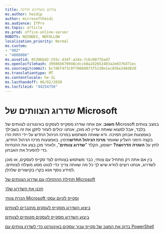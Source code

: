 ```yaml
---
title: צוותים משדרגים הדרכה
ms.author: heidip
author: microsoftheidi
ms.audience: ITPro
ms.topic: article
ms.prod: office-online-server
ROBOTS: NOINDEX, NOFOLLOW
localization_priority: Normal
ms.custom:
- "982"
- "4000006"
ms.assetid: 0530bbd2-255c-434f-a24a-7c6c0877bad7
ms.openlocfilehash: 39986b670948cdccb8a2d2652403a2e0376d71ec
ms.sourcegitcommit: bc7d6f4f3c9f7060d073f5130e1ec856e248d020
ms.translationtype: MT
ms.contentlocale: he-IL
ms.lasthandoff: 06/02/2020
ms.locfileid: "44254750"
---
```

# <a name="microsoft-teams-upgrade"></a>שדרוג הצוותים של Microsoft

**חשוב**: אם אתה שודרג מסקייפ לעסקים באינטרנט לצוותים של Microsoft במצב צוותים בלבד, אבל למצוא שאתה עדיין לא מוכן, אנחנו יכולים לעזור לתקן את זה בשבילך באמצעות אבחון תמיכה. ודא שאתה משתמש במרכז הניהול החדש על-ידי הזזת הדו בקצה הימני העליון שאומר **מרכז הניהול החדש**מימין. באמצעות מרכז הניהול החדש, לחץ על **העזרה הדרושה?** יישומון, הקלד "**שדרוג צוותים**", ולאחר מכן בצע את ההנחיות כדי להפעיל את האבחון.

בין אם אתה רק מתחיל עם צוותי, כבר משתמש בצוותים לצד סקייפ לעסקים, או מוכן לשדרוג, אנחנו רוצים לוודא שיש לך כל מה שאתה צריך כדי לנווט מסע מוצלח לצוותים. למידע נוסף אנא בקרו בקישורים שלהלן.

[תחילת ההתחלה עם שדרוג הצוותים של Microsoft](https://docs.microsoft.com/MicrosoftTeams/upgrade-start-here)

[תכנן את השדרוג שלך](https://docs.microsoft.com/MicrosoftTeams/upgrade-plan-journey)

[הכרת צוותי Microsoft וסקייפ לקיום עסקי](https://docs.microsoft.com/MicrosoftTeams/teams-and-skypeforbusiness-coexistence-and-interoperability)

[ביצוע השדרוג מסקייפ לעסקים מחוברים לצוותים](https://docs.microsoft.com/MicrosoftTeams/upgrade-to-teams-execute-skypeforbusinessonline)

[ביצוע השדרוג מסקייפ לעסקים מקומיים לצוותים](https://docs.microsoft.com/MicrosoftTeams/upgrade-to-teams-execute-skypeforbusinesshybridonprem)
 
[בדוק את המצב של סקייפ עבור עסקים באינטרנט כדי לשדרג צוותים עם PowerShell](https://docs.microsoft.com/powershell/module/skype/get-csteamsupgradestatus?view=skype-ps)
